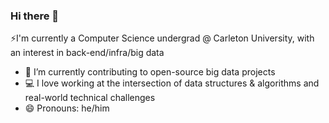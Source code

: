 ### Hi there 👋

⚡I'm currently a Computer Science undergrad @ Carleton University, with an interest in back-end/infra/big data 

- 🔭 I’m currently contributing to open-source big data projects
- 💻 I love working at the intersection of data structures & algorithms and real-world technical challenges 
- 😄 Pronouns: he/him
